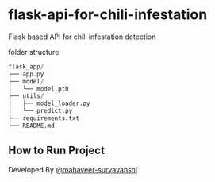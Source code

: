 # flask-api-for-chili-infestation
Flask based API for chili infestation detection

folder structure
```python
flask_app/
├── app.py
├── model/
│   └── model.pth
├── utils/
│   ├── model_loader.py
│   └── predict.py
├── requirements.txt
└── README.md
```

## How to Run Project

Developed By [@mahaveer-suryavanshi](https://github.com/mahaveer-suryavanshi)